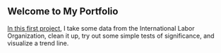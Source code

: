 ## Welcome to My Portfolio

[In this first project](https://github.com/pgkramer/portfolio/blob/master/Women_in_the_Global_Workforce.ipynb), I take some data from the International Labor Organization, clean it up, try out some simple tests of significance, and visualize a trend line.
